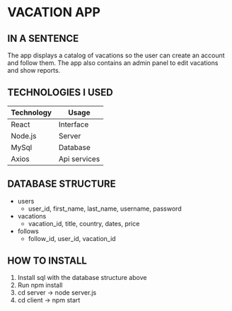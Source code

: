 # VACATION APP #
## IN A SENTENCE ##

The app displays a catalog of vacations so the user can create an account and follow them. The app also contains an admin panel to edit vacations and show reports. 

## TECHNOLOGIES I USED ##
Technology  | Usage
------------- | -------------
React  | Interface
Node.js  | Server
MySql  | Database
Axios  | Api services

## DATABASE STRUCTURE  ##
* users
    * user_id, first_name, last_name, username, password
* vacations
    * vacation_id, title, country, dates, price
* follows
    * follow_id, user_id, vacation_id

## HOW TO INSTALL ##
1) Install sql with the database structure above
2) Run npm install
3) cd server -> node server.js
4) cd client -> npm start



